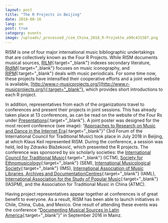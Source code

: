 ```yaml
---
layout: post
title: "The R Projects in Beijing"
date: 2018-08-16
lang: en
post: true
category: events
image: /uploads/_processed_/csm_China_2018_R-Projekte_a99c431507.png
---
```



RISM is one of four major international music bibliographic undertakings that are collectively known as the Four R Projects. While RISM documents musical sources, [RILM](http://www.rilm.org/){:target="_blank"} indexes secondary literature, [RIdIM](http://www.ridim.org/){:target="_blank"} focuses on music iconography, and [RIPM](http://www.ripm.org/){:target="_blank"} deals with music periodicals. For some time now, these projects have intensified their cooperative efforts and a joint website is available, [http://www.r-musicprojects.org/](http://www.r-musicprojects.org/){:target="_blank"}, which provides short introductions to each R project.

In addition, representatives from each of the organizations travel to conferences and present their projects in joint sessions. This has already taken place at 13 conferences, as can be read on the website of the Four Rs under [Presentations](http://www.r-musicprojects.org/presentations.html){:target="_blank"}. A joint poster was designed for the most recent conference (see image): “[Approaches to Research on Music and Dance in the Internet Era](http://zhuanti.ccom.edu.cn/2018yyx/yywd/){:target="_blank"}” (3rd Forum of the International Council for Traditional Music) took place in July 2018 in Beijing, at which Klaus Keil represented RISM. During the conference, a session was held, led by Zdravko Blažeković, which presented the R projects. The conference was sponsored by six scholarly societies: the [International Council for Traditional Music](http://www.ictmusic.org/){:target="_blank"} (ICTM), [Society for Ethnomusicology](https://www.ethnomusicology.org/){:target="_blank"} (SEM), [International Musicological Society](https://www.musicology.org/){:target="_blank"} (IMS), [International Association of Music Libraries, Archives and DocumentationCentres](https://www.iaml.info/){:target="_blank"} (IAML), [International Association for the Study of Popular Music](http://www.iaspm.net/){:target="_blank"} (IASPM), and the Association for Traditional Music in China (ATMC).

Having project representatives appear together at conferences is of great benefit to everyone. As a result, RISM has been able to launch initiatives in Chile, China, Cuba, and Mexico. One result of attending these events was the conference “[Documenting Musical Sources in Latin America](http://www.rism.info/publications/latin-america-conference-2016/){:target="_blank"}” in September 2016 in Mainz.

<script type="text/javascript">var switchTo5x=true;</script><script type="text/javascript" src="http://w.sharethis.com/button/buttons.js"></script><script type="text/javascript">stLight.options({publisher: "9b601438-1ce1-49d8-bfd7-9cff5df54c17", doNotHash: false, doNotCopy: false, hashAddressBar: false});</script>
